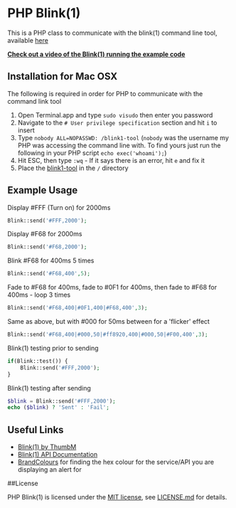 # PHP Blink(1)

This is a PHP class to communicate with the blink(1) command line tool, available [here](http://thingm.com/products/blink-1.html)

**[Check out a video of the Blink(1) running the example code](https://vimeo.com/71085950)**

## Installation for Mac OSX

The following is required in order for PHP to communicate with the command link tool

1. Open Terminal.app and type `sudo visudo` then enter you password
2. Navigate to the `# User privilege specification` section and hit `i` to insert
3. Type `nobody ALL=NOPASSWD: /blink1-tool`
(`nobody` was the username my PHP was accessing the command line with. To find yours just run the following in your PHP script `echo exec('whoami');`)
4. Hit ESC, then type `:wq` - If it says there is an error, hit `e` and fix it
5. Place the [blink1-tool](http://thingm.com/products/blink-1.html) in the `/` directory 

## Example Usage

Display #FFF (Turn on) for 2000ms
```php
Blink::send('#FFF,2000');
```

Display #F68 for 2000ms
```php
Blink::send('#F68,2000');
```

Blink #F68 for 400ms 5 times
```php
Blink::send('#F68,400',5);
```

Fade to #F68 for 400ms, fade to #0F1 for 400ms, then fade to #F68 for 400ms - loop 3 times
```php
Blink::send('#F68,400|#0F1,400|#F68,400',3);
```

Same as above, but with #000 for 50ms between for a 'flicker' effect
```php
Blink::send('#F68,400|#000,50|#ff8920,400|#000,50|#F00,400',3);
```

Blink(1) testing prior to sending
```php
if(Blink::test()) {
    Blink::send('#FFF,2000');
}
```

Blink(1) testing after sending
```php
$blink = Blink::send('#FFF,2000');
echo ($blink) ? 'Sent' : 'Fail';
```

## Useful Links

* [Blink(1) by ThumbM](http://thingm.com/products/blink-1.htm)
* [Blink(1) API Documentation](https://github.com/todbot/blink1/tree/master/docs)
* [BrandColours](http://brandcolors.net) for finding the hex colour for the service/API you are displaying an alert for

##License

PHP Blink(1) is licensed under the [MIT license](http://opensource.org/licenses/MIT), see [LICENSE.md](https://github.com/jamiebicknell/PHP-Blink/blob/master/LICENSE.md) for details.
